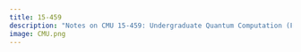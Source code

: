 ```yaml
---
title: 15-459
description: "Notes on CMU 15-459: Undergraduate Quantum Computation (F22)"
image: CMU.png
---
```

